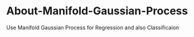 # About-Manifold-Gaussian-Process
Use Manifold Gaussian Process for Regression and also Classificaion
